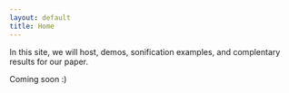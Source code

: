 ```yaml
---
layout: default
title: Home
---
```



In this site,  we will host, demos, sonification examples, and complentary results for our paper.

Coming soon :)
